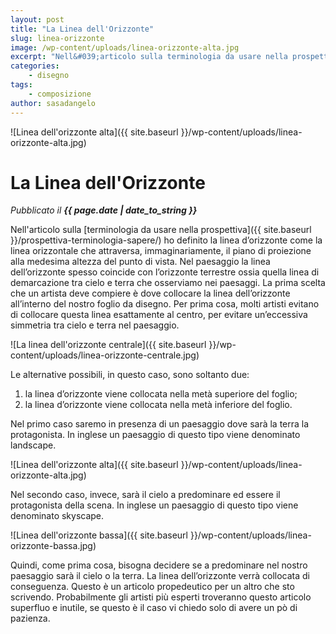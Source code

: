 ```yaml
---
layout: post
title: "La Linea dell'Orizzonte"
slug: linea-orizzonte
image: /wp-content/uploads/linea-orizzonte-alta.jpg
excerpt: "Nell&#039;articolo sulla terminologia da usare nella prospettiva ho definito la linea d’orizzonte come la linea orizzontale che attraversa, immaginariamente,"
categories:
    - disegno
tags:
    - composizione
author: sasadangelo
---
```


![Linea dell'orizzonte alta]({{ site.baseurl }}/wp-content/uploads/linea-orizzonte-alta.jpg)

# La Linea dell'Orizzonte
_Pubblicato il **{{ page.date | date_to_string }}**_

Nell'articolo sulla [terminologia da usare nella prospettiva]({{ site.baseurl }}/prospettiva-terminologia-sapere/) ho definito la linea d’orizzonte come la linea orizzontale che attraversa, immaginariamente, il piano di proiezione alla medesima altezza del punto di vista. Nel paesaggio la linea dell’orizzonte spesso coincide con l’orizzonte terrestre ossia quella linea di demarcazione tra cielo e terra che osserviamo nei paesaggi. La prima scelta che un artista deve compiere è dove collocare la linea dell’orizzonte all’interno del nostro foglio da disegno. Per prima cosa, molti artisti evitano di collocare questa linea esattamente al centro, per evitare un’eccessiva simmetria tra cielo e terra nel paesaggio.

![La linea dell'orizzonte centrale]({{ site.baseurl }}/wp-content/uploads/linea-orizzonte-centrale.jpg)

Le alternative possibili, in questo caso, sono soltanto due:

1. la linea d’orizzonte viene collocata nella metà superiore del foglio;
2. la linea d’orizzonte viene collocata nella metà inferiore del foglio.

Nel primo caso saremo in presenza di un paesaggio dove sarà la terra la protagonista. In inglese un paesaggio di questo tipo viene denominato landscape.

![Linea dell'orizzonte alta]({{ site.baseurl }}/wp-content/uploads/linea-orizzonte-alta.jpg)

Nel secondo caso, invece, sarà il cielo a predominare ed essere il protagonista della scena. In inglese un paesaggio di questo tipo viene denominato skyscape.

![Linea dell'orizzonte bassa]({{ site.baseurl }}/wp-content/uploads/linea-orizzonte-bassa.jpg)

Quindi, come prima cosa, bisogna decidere se a predominare nel nostro paesaggio sarà il cielo o la terra. La linea dell’orizzonte verrà collocata di conseguenza. Questo è un articolo propedeutico per un altro che sto scrivendo. Probabilmente gli artisti più esperti troveranno questo articolo superfluo e inutile, se questo è il caso vi chiedo solo di avere un pò di pazienza.
